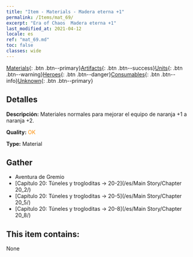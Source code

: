 ```yaml
---
title: "Item - Materials - Madera eterna +1"
permalink: /Items/mat_69/
excerpt: "Era of Chaos  Madera eterna +1"
last_modified_at: 2021-04-12
locale: es
ref: "mat_69.md"
toc: false
classes: wide
---
```

 [Materials](/es/Items/){: .btn .btn--primary}[Artifacts](/es/Items/Artifacts/){: .btn .btn--success}[Units](/es/Items/Units/){: .btn .btn--warning}[Heroes](/es/Items/Heroes/){: .btn .btn--danger}[Consumables](/es/Items/Consumables/){: .btn .btn--info}[Unknown](/es/Items/Unknown/){: .btn .btn--primary}

## Detalles
 **Descripción:** Materiales normales para mejorar el equipo de naranja +1 a naranja +2.

 **Quality:** <span style="color: #FF8C00">OK</span>

 **Type:** Material

## Gather

*    Aventura de Gremio 
*    [Capítulo 20: Túneles y trogloditas -> 20-2](/es/Main Story/Chapter 20_2/) 
*    [Capítulo 20: Túneles y trogloditas -> 20-5](/es/Main Story/Chapter 20_5/) 
*    [Capítulo 20: Túneles y trogloditas -> 20-8](/es/Main Story/Chapter 20_8/) 

## This item contains:

  None

